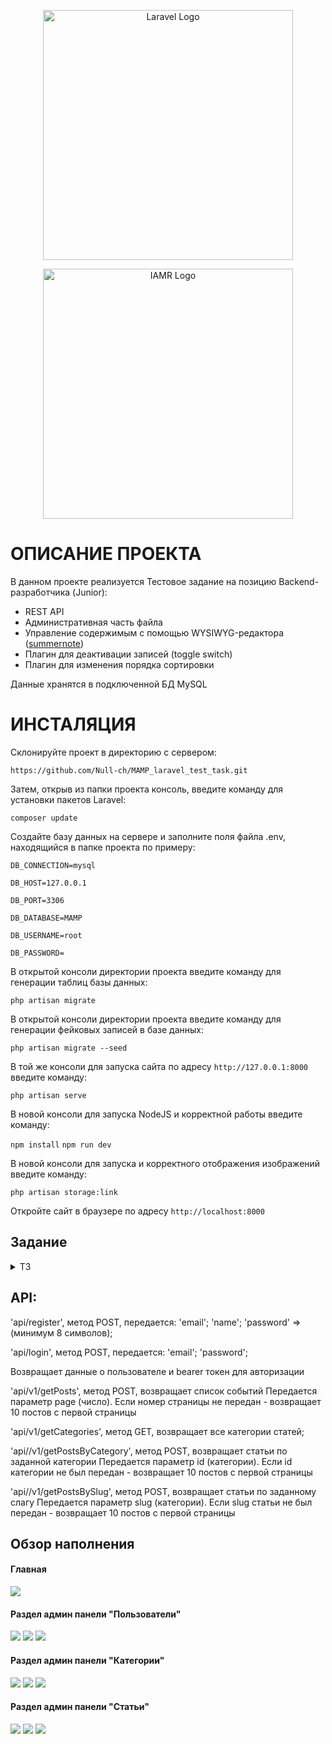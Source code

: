 <p align="center"><a href="https://laravel.com" target="_blank"><img src="https://raw.githubusercontent.com/laravel/art/master/logo-lockup/5%20SVG/2%20CMYK/1%20Full%20Color/laravel-logolockup-cmyk-red.svg" width="400" alt="Laravel Logo"></a></p>
<p align="center"><a href="https://inamr.ru/" target="_blank"><img src="https://github.com/Null-ch/MAMP_laravel_test_task/assets/65172872/7db8465e-37cc-48b7-9e0b-3884cc7aeec7" width="400" alt="IAMR Logo"></a></p>


# ОПИСАНИЕ ПРОЕКТА

В данном проекте реализуется Тестовое задание на позицию Backend-разработчика (Junior):
- REST API
- Административная часть файла
- Управление содержимым с помощью WYSIWYG-редактора (<a href="https://summernote.org/" target="_blank">summernote</a>)
- Плагин для деактивации записей (toggle switch)
- Плагин для изменения порядка сортировки

Данные хранятся в подключенной БД MySQL

# ИНСТАЛЯЦИЯ

Склонируйте проект в директорию с сервером:

`https://github.com/Null-ch/MAMP_laravel_test_task.git`

Затем, открыв из папки проекта консоль, введите команду для установки пакетов Laravel:

`composer update`

Создайте базу данных на сервере и заполните поля файла .env, находящийся в папке проекта по примеру:

`DB_CONNECTION=mysql`

`DB_HOST=127.0.0.1`

`DB_PORT=3306`

`DB_DATABASE=MAMP`

`DB_USERNAME=root`

`DB_PASSWORD=`

В открытой консоли директории проекта введите команду для генерации таблиц базы данных:

`php artisan migrate`

В открытой консоли директории проекта введите команду для генерации фейковых записей в базе данных:

`php artisan migrate --seed`

В той же консоли для запуска сайта по адресу `http://127.0.0.1:8000` введите команду:

`php artisan serve`

В новой консоли для запуска NodeJS и корректной работы введите команду:

`npm install`
`npm run dev`

В новой консоли для запуска и корректного отображения изображений введите команду:

`php artisan storage:link`

Откройте сайт в браузере по адресу  `http://localhost:8000`
## Задание
<details>
<summary> ТЗ </summary>
<img src="https://github.com/Null-ch/MAMP_laravel_test_task/assets/65172872/92845b63-b54d-4224-aca7-1c1bc8d9a5cf">
</details> 

## API:

'api/register', метод POST, передается:
'email';
'name';
'password' => (минимум 8 символов);

'api/login', метод POST, передается:
'email';
'password';

Возвращает данные о пользователе и bearer токен для авторизации


'api/v1/getPosts', метод POST, возвращает список событий
Передается параметр page (число). Если номер страницы не передан - возвращает 10 постов с первой страницы

'api/v1/getCategories', метод GET, возвращает все категории статей;


'api//v1/getPostsByCategory', метод POST, возвращает статьи по заданной категории
Передается параметр id (категории). Если id категории не был передан - возвращает 10 постов с первой страницы


'api//v1/getPostsBySlug', метод POST, возвращает статьи по заданному слагу
Передается параметр slug (категории). Если slug статьи не был передан - возвращает 10 постов с первой страницы

## Обзор наполнения

<summary> <h4> Главная </h4> </summary>
<img src="https://github.com/Null-ch/MAMP_laravel_test_task/assets/65172872/e851658d-e2cd-47a9-87d1-e87b3ba35371">

<summary> <h4> Раздел админ панели "Пользователи" </h4> </summary>

<img src="https://github.com/Null-ch/MAMP_laravel_test_task/assets/65172872/39e418e7-4e8a-4492-95ac-c2e5234cbc29">
<img src="https://github.com/Null-ch/MAMP_laravel_test_task/assets/65172872/763c77a9-b21e-4f52-b3f9-262a28258a89">
<img src="https://github.com/Null-ch/MAMP_laravel_test_task/assets/65172872/15ec51f5-c11b-48d8-b027-eb06e569981f">

<summary> <h4> Раздел админ панели "Категории" </h4> </summary>

<img src="https://github.com/Null-ch/MAMP_laravel_test_task/assets/65172872/17f26b32-35a5-4a1b-8384-e42719f41eff">
<img src="https://github.com/Null-ch/MAMP_laravel_test_task/assets/65172872/c4ffe2be-3fdc-4d6d-a98b-97ce9c37ebda">
<img src="https://github.com/Null-ch/MAMP_laravel_test_task/assets/65172872/08be09db-11f1-47cd-8699-1061f4afbb24">

<summary> <h4> Раздел админ панели "Статьи" </h4> </summary>

<img src="https://github.com/Null-ch/MAMP_laravel_test_task/assets/65172872/9b4c69d1-94ae-4a7b-9a41-c5b234049167">
<img src="https://github.com/Null-ch/MAMP_laravel_test_task/assets/65172872/62be18db-af9a-4591-9de9-fd47d0430288">
<img src="https://github.com/Null-ch/MAMP_laravel_test_task/assets/65172872/a31cb356-0ffd-47eb-9659-8f8a81e4b389">

